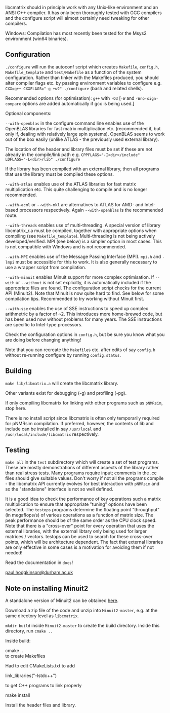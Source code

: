 
libcmatrix should in principle work with any Unix-like environment and an ANSI C++ compiler. It has only been thoroughly tested with GCC compilers and the configure script will almost certainly need tweaking for other compilers.  


Windows: Compilation has most recently been tested for the Msys2 environment (win64 binaries). 


Configuration
-------------

`./configure` will run the autoconf script which creates `Makefile`, `config.h`, `Makefile_template` and `test/Makefile`
as a function of the system configuration.  Rather than tinker with the Makefiles produced, you should alter
compiler flags etc. by passing environment variables to configure e.g. `CXX=g++ CXXFLAGS="-g +w2" ./configure`
(bash and related shells).
  
Recommended options (for optimisation):
`g++` with `-O3`  [`-W` and `-Wno-sign-compare` options are added automatically if gcc is being used.]

Optional components:

`--with-openblas` in the configure command line enables use of the OpenBLAS
libraries for fast matrix multiplication etc. (recommended if, but only if,
dealing with relatively large spin systems). OpenBLAS seems to work out of the
box easily (unlike ATLAS - the previously used external library).

The location of the header and library files must be set if these are not already in the compile/link path e.g.
`CPPFLAGS="-I<dir>/include" LDFLAGS="-L<dir>/lib" ./configure`

If the library has been compiled with an external library, then all programs 
that use the library must be compiled these options.

`--with-atlas` enables use of the ATLAS libraries for fast matrix multiplication etc. 
This quite challenging to compile and is no longer recommended.

`--with-acml` or `--with-mkl` are alternatives to ATLAS for AMD- and Intel- based processors respectively.
Again `--with-openblas` is the recommended route.


`--with-threads` enables use of multi-threading.  A special version 
of library libcmatrix_r.a must be compiled, together with appropriate
options when compiling (see `Makefile_template`). Multi-threading
is not being actively developed/verified.  MPI (see below) is
a simpler option in most cases. This is not compatible with Windows
and is not recommended.

`--with-MPI` enables use of the Message Passing Interface (MPI).
`mpi.h` and `-lmpi` must be accessible for this to work. It is also generally necessary to use a wrapper script from compilation. 

`--with-minuit` enables Minuit support for more complex optimisation. 
If `--with` or `--without` is not set explicitly, it is automatically included if the appropriate files are found. 
The configuration script checks for the current API (Minuit2). Note that Minuit is now quite hard to find. See below for some compilation tips. Recommended to try working without Minuit first.

`--with-sse` enables the use of SSE instructions to speed up complex arithmetric by a factor of ~2. This introduces more
home-brewed code, but has been used now without problems for many years. The SSE instructions are specific to Intel-type
processors. 

Check the configuration options in `config.h`, but be sure you know what you are doing before changing anything!

Note that you can recreate the `Makefile`s etc. after edits of say `config.h` without re-running configure by running `config.status`.

Building
--------

`make lib/libmatrix.a` 
will create the libcmatrix library.

Other variants exist for debugging (-g) and profiling (-pg).  


If only compiling libcmatrix for linking with other programs such as `pNMRsim`, stop here.

There is no install script since libcmatrix is often only temporarily required for pNMRsim compilation.  If preferred, however, the contents of lib and include can be installed in say `/usr/local` and `/usr/local/include/libcmatrix` respectively.


Testing
-------

`make all` in the `test` subdirectory which will create a set of test programs.
These are mostly demonstrations of different aspects of the library rather than real stress tests.  Many programs require input; comments in the .cc
files should give suitable values.  Don't worry if not all the programs compile - the libcmatrix API currently evolves for best interaction with `pNMRsim` and so the "standalone" interface is not so well defined.

It is a good idea to check the performance of key operations
such a matrix multiplication to ensure that appropriate "tuning"
options have been selected.  The `testops` programs determine
the floating point "throughput" (in megaflops/s) of various
operations as a function of matrix size.  The peak performance
should be of the same order as the CPU clock speed.
Note that there is a "cross-over" point for every operation that uses the external libraries,
with the external libtary only being used for larger matrices / vectors. testops can be used
to search for these cross-over points, which will be architecture dependent. The fact that 
external libraries are only effective in some cases is a motivation for avoiding them if
not needed!


Read the documentation in `docs`!

<paul.hodgkinson@durham.ac.uk>


Note on installing Minuit2
--------------------------

A standalone version of Minuit2 can be obtained [here](https://github.com/GooFit/Minuit2). 

Download a zip file of the code and unzip into `Minuit2-master`, e.g. at the same directory level as `libcmatrix`.

`mkdir build` inside `Minuit2-master` to create the build directory. Inside this directory, run `cmake ..` 

Inside build: 

cmake ..  
to create Makefiles 

Had to edit CMakeLists.txt to add 

link_libraries("-lstdc++") 

to get C++ programs to link properly 

make install 

Install the header files and library. 




